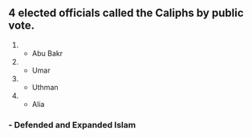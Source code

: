 ## 4 elected officials called the Caliphs by public vote.
1) - Abu Bakr
2) - Umar
3) - Uthman
4) - Alia

### - Defended and Expanded Islam

